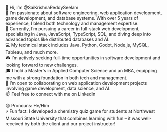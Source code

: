 👋 Hi, I’m @SaiKrishnaReddySeelam  
👀 I’m passionate about software engineering, web application development, game development, and database systems. With over 5 years of experience, I blend both technology and management expertise.  
🌱 Currently, I’m pursuing a career in full-stack web development, specializing in Java, JavaScript, TypeScript, SQL, and diving deep into advanced topics like distributed databases and AI.  
💻 My technical stack includes Java, Python, Godot, Node.js, MySQL, Tableau, and much more.  
🎮 I’m actively seeking full-time opportunities in software development and looking forward to new challenges.  
🎓 I hold a Master's in Applied Computer Science and an MBA, equipping me with a strong foundation in both tech and management.  
🤝 I’m open to collaborating on web application development projects involving game development, data science, and AI.  
📫 Feel free to connect with me on LinkedIn 

😄 Pronouns: He/Him  
⚡ Fun fact: I developed a chemistry quiz game for students at Northwest Missouri State University that combines learning with fun – it was well-received by both the client and our project instructor!  


